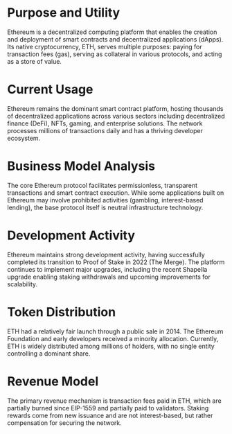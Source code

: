 # Purpose and Utility

Ethereum is a decentralized computing platform that enables the creation and deployment of smart contracts and decentralized applications (dApps). Its native cryptocurrency, ETH, serves multiple purposes: paying for transaction fees (gas), serving as collateral in various protocols, and acting as a store of value.

# Current Usage

Ethereum remains the dominant smart contract platform, hosting thousands of decentralized applications across various sectors including decentralized finance (DeFi), NFTs, gaming, and enterprise solutions. The network processes millions of transactions daily and has a thriving developer ecosystem.

# Business Model Analysis

The core Ethereum protocol facilitates permissionless, transparent transactions and smart contract execution. While some applications built on Ethereum may involve prohibited activities (gambling, interest-based lending), the base protocol itself is neutral infrastructure technology.

# Development Activity

Ethereum maintains strong development activity, having successfully completed its transition to Proof of Stake in 2022 (The Merge). The platform continues to implement major upgrades, including the recent Shapella upgrade enabling staking withdrawals and upcoming improvements for scalability.

# Token Distribution

ETH had a relatively fair launch through a public sale in 2014. The Ethereum Foundation and early developers received a minority allocation. Currently, ETH is widely distributed among millions of holders, with no single entity controlling a dominant share.

# Revenue Model

The primary revenue mechanism is transaction fees paid in ETH, which are partially burned since EIP-1559 and partially paid to validators. Staking rewards come from new issuance and are not interest-based, but rather compensation for securing the network.
